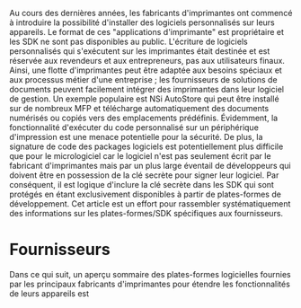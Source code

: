 Au cours des dernières années, les fabricants d'imprimantes ont commencé à introduire la possibilité d'installer des logiciels personnalisés sur leurs appareils. Le format de ces "applications d'imprimante" est propriétaire et les SDK ne sont pas disponibles au public. L'écriture de logiciels personnalisés qui s'exécutent sur les imprimantes était destinée et est réservée aux revendeurs et aux entrepreneurs, pas aux utilisateurs finaux. Ainsi, une flotte d'imprimantes peut être adaptée aux besoins spéciaux et aux processus métier d'une entreprise ; les fournisseurs de solutions de documents peuvent facilement intégrer des imprimantes dans leur logiciel de gestion. Un exemple populaire est NSi AutoStore qui peut être installé sur de nombreux MFP et télécharge automatiquement des documents numérisés ou copiés vers des emplacements prédéfinis. Évidemment, la fonctionnalité d'exécuter du code personnalisé sur un périphérique d'impression est une menace potentielle pour la sécurité. De plus, la signature de code des packages logiciels est potentiellement plus difficile que pour le micrologiciel car le logiciel n'est pas seulement écrit par le fabricant d'imprimantes mais par un plus large éventail de développeurs qui doivent être en possession de la clé secrète pour signer leur logiciel. Par conséquent, il est logique d'inclure la clé secrète dans les SDK qui sont protégés en étant exclusivement disponibles à partir de plates-formes de développement. Cet article est un effort pour rassembler systématiquement des informations sur les plates-formes/SDK spécifiques aux fournisseurs.

# Fournisseurs

Dans ce qui suit, un aperçu sommaire des plates-formes logicielles fournies par les principaux fabricants d'imprimantes pour étendre les fonctionnalités de leurs appareils est
